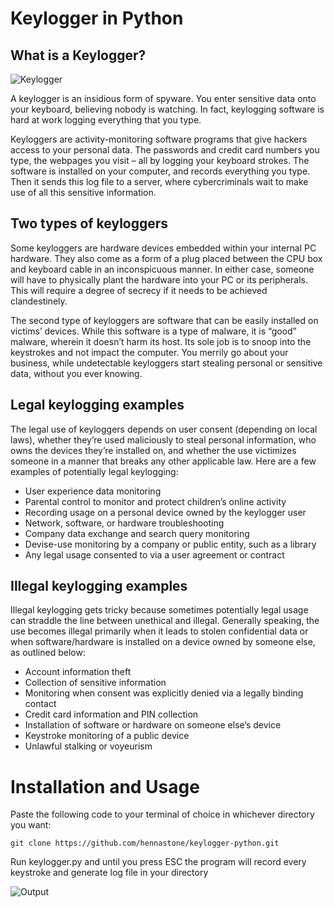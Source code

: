 # Keylogger in Python

## What is a Keylogger?
![Keylogger](https://academy.avast.com/hubfs/New_Avast_Academy/what_is_a_keylogger_academy_a1_refresh/What-is-a-keylogger-03.svg)

A keylogger is an insidious form of spyware. You enter sensitive data onto your keyboard, believing nobody is watching. In fact, keylogging software is hard at work logging everything that you type.

Keyloggers are activity-monitoring software programs that give hackers access to your personal data. The passwords and credit card numbers you type, the webpages you visit – all by logging your keyboard strokes. The software is installed on your computer, and records everything you type. Then it sends this log file to a server, where cybercriminals wait to make use of all this sensitive information.

## Two types of keyloggers

Some keyloggers are hardware devices embedded within your internal PC hardware. They also come as a form of a plug placed between the CPU box and keyboard cable in an inconspicuous manner. In either case, someone will have to physically plant the hardware into your PC or its peripherals. This will require a  degree of secrecy if it needs to be achieved clandestinely.

The second type of keyloggers are software that can be easily installed on victims’ devices. While this software is a type of malware, it is “good” malware, wherein it doesn’t harm its host. Its sole job is to snoop into the keystrokes and not impact the computer. You merrily go about your business, while undetectable keyloggers start stealing personal or sensitive data, without you ever knowing.

## Legal keylogging examples

The legal use of keyloggers depends on user consent (depending on local laws), whether they’re used maliciously to steal personal information, who owns the devices they’re installed on, and whether the use victimizes someone in a manner that breaks any other applicable law. Here are a few examples of potentially legal keylogging: 

* User experience data monitoring
* Parental control to monitor and protect children’s online activity
* Recording usage on a personal device owned by the keylogger user
* Network, software, or hardware troubleshooting
* Company data exchange and search query monitoring
* Devise-use monitoring by a company or public entity, such as a library
* Any legal usage consented to via a user agreement or contract 

## Illegal keylogging examples

Illegal keylogging gets tricky because sometimes potentially legal usage can straddle the line between unethical and illegal. Generally speaking, the use becomes illegal primarily when it leads to stolen confidential data or when software/hardware is installed on a device owned by someone else, as outlined below: 

* Account information theft
* Collection of sensitive information
* Monitoring when consent was explicitly denied via a legally binding contact
* Credit card information and PIN collection
* Installation of software or hardware on someone else’s device
* Keystroke monitoring of a public device
* Unlawful stalking or voyeurism 

# Installation and Usage

Paste the following code to your terminal of choice in whichever directory you want:

`git clone https://github.com/hennastone/keylogger-python.git`

Run keylogger.py and until you press ESC the program will record every keystroke and generate log file in your directory

![Output](https://i.imgur.com/7g6SUZN.png)



